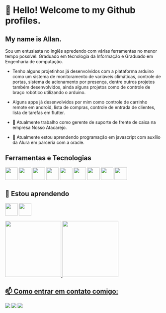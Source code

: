 # 👋 Hello! Welcome to my Github profiles.
## My name is Allan.

Sou um entusiasta no inglês apredendo com várias ferramentas no menor tempo possível.
Graduado em técnologia da Informação e Graduado em Engenharia de computação.

- Tenho alguns projetinhos já desenvolvidos com a plataforma arduino como um sistema de monitoramento de variáveis climáticas, controle de portas, sistema de acionamento por presença, dentre outros projetos também desenvolvidos, ainda alguns projetos como de controle de braço robótico utilizando o arduino.

- Alguns apps já desenvolvidos por mim como controle de carrinho remote em android, lista de compras, controle de entrada de clientes, lista de tarefas em flutter.

- 🔭 Atualmente trabalho como gerente de suporte de frente de caixa na empresa Nosso Atacarejo.

- 🌱 Atualmente estou aprendendo programação em javascript com auxílio da Alura em parceria com a oracle.

## Ferramentas e Tecnologias

<img src="https://cdn.jsdelivr.net/gh/devicons/devicon@latest/icons/android/android-original-wordmark.svg"  width="40" height="40"/> <img src="https://cdn.jsdelivr.net/gh/devicons/devicon@latest/icons/amazonwebservices/amazonwebservices-original-wordmark.svg"  width="40" height="40"/> <img src="https://cdn.jsdelivr.net/gh/devicons/devicon@latest/icons/arduino/arduino-original-wordmark.svg"  width="40" height="40"/> <img src="https://cdn.jsdelivr.net/gh/devicons/devicon@latest/icons/linux/linux-original.svg" width="40" height="40"/> <img src="https://cdn.jsdelivr.net/gh/devicons/devicon@latest/icons/flutter/flutter-original.svg" width="40" height="40"/> <img src="https://cdn.jsdelivr.net/gh/devicons/devicon@latest/icons/git/git-original-wordmark.svg" width="40" height="40"/> <img src="https://cdn.jsdelivr.net/gh/devicons/devicon@latest/icons/latex/latex-original.svg" width="40" height="40"/> 
<img src="https://cdn.jsdelivr.net/gh/devicons/devicon@latest/icons/vitest/vitest-original.svg" width="40" height="40"/> <img src="https://cdn.jsdelivr.net/gh/devicons/devicon@latest/icons/windows11/windows11-original.svg" width="40" height="40"/>

## 🌱 Estou aprendendo

<img src="https://cdn.jsdelivr.net/gh/devicons/devicon@latest/icons/javascript/javascript-original.svg" width="40" height="40"/> <img src="https://cdn.jsdelivr.net/gh/devicons/devicon@latest/icons/python/python-original.svg" width="40" height="40"/>

<div>
<a href="https://github.com/Allan-Santos12">
<img loading="lazy" height="180em" src="https://github-readme-stats.vercel.app/api/top-langs/?username=seu-usuário-aqui&layout=compact&langs_count=7&theme=dracula"/>
<img loading="lazy" height="180em" src="https://github-readme-stats.vercel.app/api?username=seu-usuário-aqui&show_icons=true&theme=dracula&include_all_commits=true&count_private=true"/>
</div>

## 📫 Como entrar em contato comigo:

<div>
<a href="https://instagram.com/allan.miqueias" target="_blank"><img loading="lazy" src="https://img.shields.io/badge/-Instagram-%23E4405F?style=for-the-badge&logo=instagram&logoColor=white" target="_blank"></a>
<a href = "mailto:allanmiqueias95@gmail.com"><img loading="lazy" src="https://img.shields.io/badge/Gmail-D14836?style=for-the-badge&logo=gmail&logoColor=white" target="_blank"></a>
<a href="https://www.linkedin.com/in/allan-miqueias" target="_blank"><img loading="lazy" src="https://img.shields.io/badge/-LinkedIn-%230077B5?style=for-the-badge&logo=linkedin&logoColor=white" target="_blank"></a>   
</div>

<!--
**Allan-Santos12/Allan-Santos12** is a ✨ _special_ ✨ repository because its `README.md` (this file) appears on your GitHub profile.

Here are some ideas to get you started:

- 🔭 I’m currently working on ...
- 🌱 I’m currently learning ...
- 👯 I’m looking to collaborate on ...
- 🤔 I’m looking for help with ...
- 💬 Ask me about ...
- 📫 How to reach me: ...
- 😄 Pronouns: ...
- ⚡ Fun fact: ...
-->
